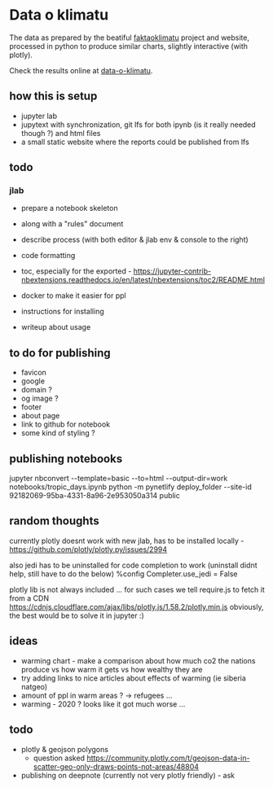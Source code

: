 # Data o klimatu
The data as prepared by the beatiful [faktaoklimatu](https://faktaoklimatu.cz/) project and website, processed in python to produce similar charts, slightly interactive (with plotly). 

Check the results online at [data-o-klimatu](https://data-o-klimatu.netlify.app/).

## how this is setup
- jupyter lab
- jupytext with synchronization, git lfs for both ipynb (is it really needed though ?)  and html files
- a small static website where the reports could be published from lfs

## todo
### jlab
- prepare a notebook skeleton
 - along with a "rules" document
 - describe process (with both editor & jlab env & console to the right)
- code formatting
- toc, especially for the exported - https://jupyter-contrib-nbextensions.readthedocs.io/en/latest/nbextensions/toc2/README.html
- docker to make it easier for ppl

- instructions for installing
- writeup about usage


## to do for publishing
- favicon
- google
- domain ?
- og image ?
- footer
- about page
- link to github for notebook
- some kind of styling ?

## publishing notebooks
jupyter nbconvert --template=basic --to=html --output-dir=work  notebooks/tropic_days.ipynb
python -m pynetlify deploy_folder --site-id 92182069-95ba-4331-8a96-2e953050a314 public

## random thoughts
currently plotly doesnt work with new jlab, has to be installed locally - https://github.com/plotly/plotly.py/issues/2994

also jedi has to be uninstalled for code completion to work (uninstall didnt help, still have to do the below)
%config Completer.use_jedi = False

plotly lib is not always included ... for such cases we tell require.js to fetch it from a CDN
https://cdnjs.cloudflare.com/ajax/libs/plotly.js/1.58.2/plotly.min.js
obviously, the best would be to solve it in jupyter :)


## ideas
- warming chart - make a comparison about how much co2 the nations produce vs how warm it gets vs how wealthy they are
- try adding links to nice articles about effects of warming (ie siberia natgeo)
- amount of ppl in warm areas ? -> refugees ...
- warming - 2020 ? looks like it got much worse ...

## todo
- plotly & geojson polygons 
  - question asked https://community.plotly.com/t/geojson-data-in-scatter-geo-only-draws-points-not-areas/48804
- publishing on deepnote (currently not very plotly friendly) - ask